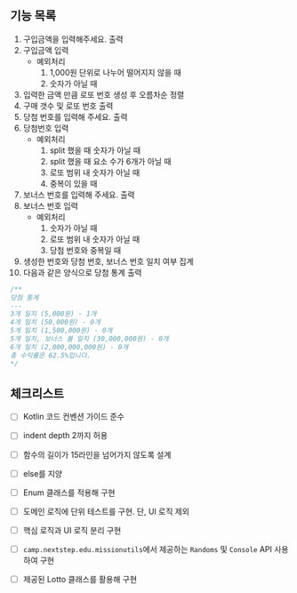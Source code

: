 ## 기능 목록

1. 구입금액을 입력해주세요. 출력
2. 구입금액 입력
   - 예외처리
     1. 1,000원 단위로 나누어 떨어지지 않을 때
     2. 숫자가 아닐 때
3. 입력한 금액 만큼 로또 번호 생성 후 오름차순 정렬
4. 구매 갯수 및 로또 번호 출력
5. 당첨 번호를 입력해 주세요. 출력
6. 당첨번호 입력
   - 예외처리
     1. split 했을 때 숫자가 아닐 때
     2. split 했을 때 요소 수가 6개가 아닐 때
     3. 로또 범위 내 숫자가 아닐 때
     4. 중복이 있을 때
7. 보너스 번호를 입력해 주세요. 출력
8. 보너스 번호 입력
   - 예외처리
     1. 숫자가 아닐 때
     2. 로또 범위 내 숫자가 아닐 때
     3. 당첨 번호와 중복일 때
9. 생성한 번호와 당첨 번호, 보너스 번호 일치 여부 집계
10. 다음과 같은 양식으로 당첨 통계 출력
```kotlin
/**
당첨 통계
---
3개 일치 (5,000원) - 1개
4개 일치 (50,000원) - 0개
5개 일치 (1,500,000원) - 0개
5개 일치, 보너스 볼 일치 (30,000,000원) - 0개
6개 일치 (2,000,000,000원) - 0개
총 수익률은 62.5%입니다.
*/
```

## 체크리스트
- [ ] Kotlin 코드 컨벤션 가이드 준수
- [ ] indent depth 2까지 허용
- [ ] 함수의 길이가 15라인을 넘어가지 않도록 설계
- [ ] else를 지양
- [ ] Enum 클래스를 적용해 구현
- [ ] 도메인 로직에 단위 테스트를 구현. 단, UI 로직 제외
- [ ] 핵심 로직과 UI 로직 분리 구현
- [ ] `camp.nextstep.edu.missionutils`에서 제공하는 `Randoms` 및 `Console` API 사용하여 구현
- [ ] 제공된 Lotto 클래스를 활용해 구현

